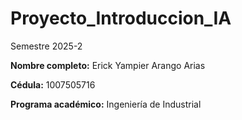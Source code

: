 # Proyecto_Introduccion_IA
Semestre 2025-2


**Nombre completo:** Erick Yampier Arango Arias 

**Cédula:** 1007505716 

**Programa académico:** Ingeniería de Industrial
